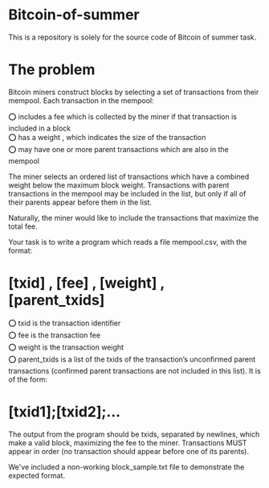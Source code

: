 # Bitcoin-of-summer
This is a repository is solely for the source code of Bitcoin of summer task.

# The problem   
Bitcoin miners construct blocks by selecting a set of transactions from their mempool. Each transaction in the mempool:    

  ⭕ includes a fee which is collected by the miner if that transaction is included in a block  
  ⭕ has a weight , which indicates the size of the transaction  
  ⭕ may have one or more parent transactions which are also in the mempool  
  
The miner selects an ordered list of transactions which have a combined weight below the maximum block weight. Transactions with parent transactions in the
mempool may be included in the list, but only if all of their parents appear before them in the list.    

Naturally, the miner would like to include the transactions that maximize the total fee.   

Your task is to write a program which reads a file mempool.csv, with the format:   
# [txid] , [fee] , [weight] , [parent_txids] 
  
 ⭕ txid is the transaction identifier  
 ⭕ fee is the transaction fee  
 ⭕ weight is the transaction weight  
 ⭕ parent_txids is a list of the txids of the transaction’s unconfirmed parent transactions (confirmed parent transactions are not included in this list). It is of
the form:
# [txid1];[txid2];...  
  
The output from the program should be txids, separated by newlines, which make a valid block, maximizing the fee to the miner. Transactions MUST appear in order
(no transaction should appear before one of its parents).   
  
We've included a non-working block_sample.txt file to demonstrate the expected format.    
